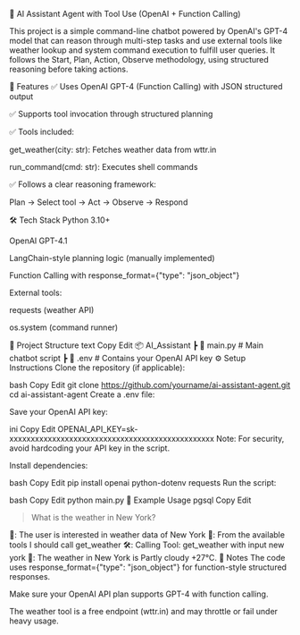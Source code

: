  🧠 AI Assistant Agent with Tool Use (OpenAI + Function Calling)

 This project is a simple command-line chatbot powered by OpenAI's GPT-4 model that can reason through multi-step tasks and use external tools like weather lookup and system command execution to fulfill user queries.
It follows the Start, Plan, Action, Observe methodology, using structured reasoning before taking actions.

🚀 Features
✅ Uses OpenAI GPT-4 (Function Calling) with JSON structured output

✅ Supports tool invocation through structured planning

✅ Tools included:

get_weather(city: str): Fetches weather data from wttr.in

run_command(cmd: str): Executes shell commands

✅ Follows a clear reasoning framework:

Plan → Select tool → Act → Observe → Respond

🛠️ Tech Stack
Python 3.10+

OpenAI GPT-4.1

LangChain-style planning logic (manually implemented)

Function Calling with response_format={"type": "json_object"}

External tools:

requests (weather API)

os.system (command runner)

📁 Project Structure
text
Copy
Edit
📦 AI_Assistant
 ┣ 📜 main.py         # Main chatbot script
 ┣ 📜 .env            # Contains your OpenAI API key
⚙️ Setup Instructions
Clone the repository (if applicable):

bash
Copy
Edit
git clone https://github.com/yourname/ai-assistant-agent.git
cd ai-assistant-agent
Create a .env file:

Save your OpenAI API key:

ini
Copy
Edit
OPENAI_API_KEY=sk-xxxxxxxxxxxxxxxxxxxxxxxxxxxxxxxxxxxxxxxxxxxxxxxx
Note: For security, avoid hardcoding your API key in the script.

Install dependencies:

bash
Copy
Edit
pip install openai python-dotenv requests
Run the script:

bash
Copy
Edit
python main.py
🧠 Example Usage
pgsql
Copy
Edit
> What is the weather in New York?

🧠: The user is interested in weather data of New York
🧠: From the available tools I should call get_weather
🛠️: Calling Tool: get_weather with input new york
🤖: The weather in New York is Partly cloudy +27°C.
📌 Notes
The code uses response_format={"type": "json_object"} for function-style structured responses.

Make sure your OpenAI API plan supports GPT-4 with function calling.

The weather tool is a free endpoint (wttr.in) and may throttle or fail under heavy usage.

 

 
